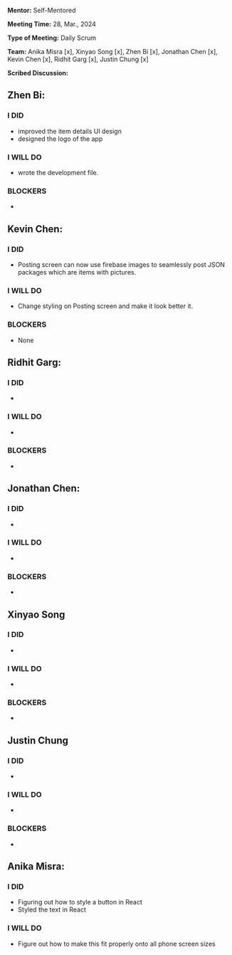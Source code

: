 **Mentor:** Self-Mentored

**Meeting Time:** 28, Mar., 2024

**Type of Meeting:** Daily Scrum

**Team:** Anika Misra [x], Xinyao Song [x], Zhen Bi [x], Jonathan Chen [x], Kevin Chen [x], Ridhit Garg [x], Justin Chung [x]

**Scribed Discussion:**

## **Zhen Bi:**  
### **I DID**  
- improved the item details UI design
- designed the logo of the app

### **I WILL DO**  
- wrote the development file.
  
### **BLOCKERS**  
- 

## **Kevin Chen:**  
### **I DID**  
- Posting screen can now use firebase images to seamlessly post JSON packages which are items with pictures.

### **I WILL DO**  
- Change styling on Posting screen and make it look better it.

### **BLOCKERS**  
- None

## **Ridhit Garg:**  
### **I DID**  
- 

### **I WILL DO**  
- 

### **BLOCKERS**  
- 

## **Jonathan Chen:**  
### **I DID**  
- 

### **I WILL DO**  
- 

### **BLOCKERS**  
- 

## **Xinyao Song**  
### **I DID**  
- 

### **I WILL DO**  
- 

### **BLOCKERS**  
-

## **Justin Chung**  
### **I DID**  
- 

### **I WILL DO**  
- 

### **BLOCKERS**  
-

## **Anika Misra:**  
### **I DID**  
- Figuring out how to style a button in React
- Styled the text in React

### **I WILL DO**  
- Figure out how to make this fit properly onto all phone screen sizes
